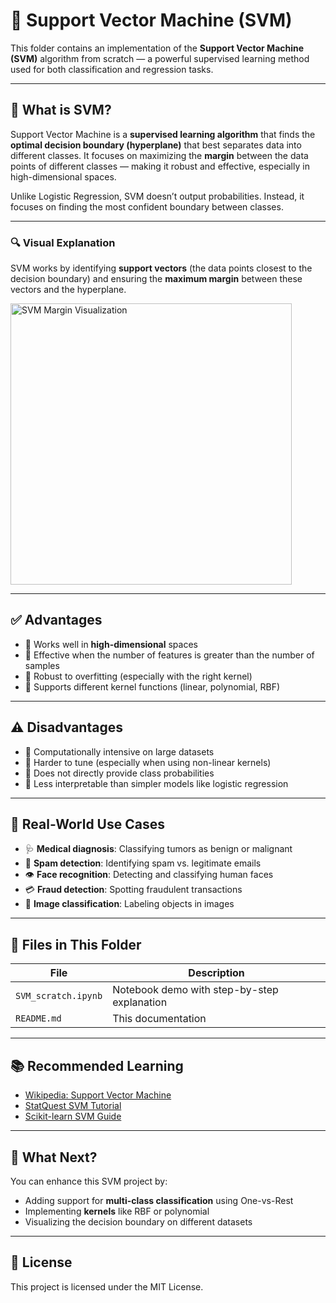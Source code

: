 # 🧭 Support Vector Machine (SVM)

This folder contains an implementation of the **Support Vector Machine (SVM)** algorithm from scratch — a powerful supervised learning method used for both classification and regression tasks.

---

## 🧠 What is SVM?

Support Vector Machine is a **supervised learning algorithm** that finds the **optimal decision boundary (hyperplane)** that best separates data into different classes. It focuses on maximizing the **margin** between the data points of different classes — making it robust and effective, especially in high-dimensional spaces.

Unlike Logistic Regression, SVM doesn’t output probabilities. Instead, it focuses on finding the most confident boundary between classes.

---

### 🔍 Visual Explanation

SVM works by identifying **support vectors** (the data points closest to the decision boundary) and ensuring the **maximum margin** between these vectors and the hyperplane.

<img src="https://upload.wikimedia.org/wikipedia/commons/2/2a/SVM_margin.png" alt="SVM Margin Visualization" width="450"/>

---

## ✅ Advantages

- 🔹 Works well in **high-dimensional** spaces
- 🔹 Effective when the number of features is greater than the number of samples
- 🔹 Robust to overfitting (especially with the right kernel)
- 🔹 Supports different kernel functions (linear, polynomial, RBF)

---

## ⚠️ Disadvantages

- 🔸 Computationally intensive on large datasets
- 🔸 Harder to tune (especially when using non-linear kernels)
- 🔸 Does not directly provide class probabilities
- 🔸 Less interpretable than simpler models like logistic regression

---

## 🎯 Real-World Use Cases

- 🩺 **Medical diagnosis**: Classifying tumors as benign or malignant
- 📧 **Spam detection**: Identifying spam vs. legitimate emails
- 👁️ **Face recognition**: Detecting and classifying human faces
- 💳 **Fraud detection**: Spotting fraudulent transactions
- 🐾 **Image classification**: Labeling objects in images

---

## 📁 Files in This Folder

| File                | Description                                 |
|---------------------|---------------------------------------------|
| `SVM_scratch.ipynb` | Notebook demo with step-by-step explanation |
| `README.md`         | This documentation                          |

---

## 📚 Recommended Learning

- [Wikipedia: Support Vector Machine](https://en.wikipedia.org/wiki/Support_vector_machine)
- [StatQuest SVM Tutorial](https://www.youtube.com/watch?v=efR1C6CvhmE)
- [Scikit-learn SVM Guide](https://scikit-learn.org/stable/modules/svm.html)

---

## 🚀 What Next?

You can enhance this SVM project by:
- Adding support for **multi-class classification** using One-vs-Rest
- Implementing **kernels** like RBF or polynomial
- Visualizing the decision boundary on different datasets

---

## 📄 License

This project is licensed under the MIT License.
